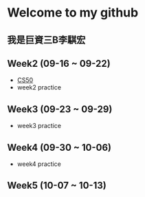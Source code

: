 # Welcome to my github
 ## 我是巨資三B李騏宏
 ## Week2 (09-16 ~ 09-22)
  * [CS50](https://github.com/MorrisLee000/Practice/blob/master/Week2/CS50%20url)
  * week2 practice
 ## Week3 (09-23 ~ 09-29)
  * week3 practice
 ## Week4 (09-30 ~ 10-06)
  * week4 practice
 ## Week5 (10-07 ~ 10-13)
